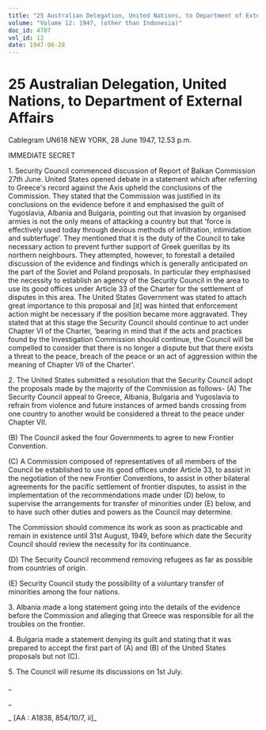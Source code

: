 ```yaml
---
title: "25 Australian Delegation, United Nations, to Department of External Affairs"
volume: "Volume 12: 1947, (other than Indonesia)"
doc_id: 4707
vol_id: 12
date: 1947-06-28
---
```


# 25 Australian Delegation, United Nations, to Department of External Affairs

Cablegram UN618 NEW YORK, 28 June 1947, 12.53 p.m.

IMMEDIATE SECRET

1\. Security Council commenced discussion of Report of Balkan Commission 27th June. United States opened debate in a statement which after referring to Greece's record against the Axis upheld the conclusions of the Commission. They stated that the Commission was justified in its conclusions on the evidence before it and emphasised the guilt of Yugoslavia, Albania and Bulgaria, pointing out that invasion by organised armies is not the only means of attacking a country but that 'force is effectively used today through devious methods of infiltration, intimidation and subterfuge'. They mentioned that it is the duty of the Council to take necessary action to prevent further support of Greek guerillas by its northern neighbours. They attempted, however, to forestall a detailed discussion of the evidence and findings which is generally anticipated on the part of the Soviet and Poland proposals. In particular they emphasised the necessity to establish an agency of the Security Council in the area to use its good offices under Article 33 of the Charter for the settlement of disputes in this area. The United States Government was stated to attach great importance to this proposal and [it] was hinted that enforcement action might be necessary if the position became more aggravated. They stated that at this stage the Security Council should continue to act under Chapter VI of the Charter, 'bearing in mind that if the acts and practices found by the Investigation Commission should continue, the Council will be compelled to consider that there is no longer a dispute but that there exists a threat to the peace, breach of the peace or an act of aggression within the meaning of Chapter VII of the Charter'.

2\. The United States submitted a resolution that the Security Council adopt the proposals made by the majority of the Commission as follows- (A) The Security Council appeal to Greece, Albania, Bulgaria and Yugoslavia to refrain from violence and future instances of armed bands crossing from one country to another would be considered a threat to the peace under Chapter VII.

(B) The Council asked the four Governments to agree to new Frontier Convention.

(C) A Commission composed of representatives of all members of the Council be established to use its good offices under Article 33, to assist in the negotiation of the new Frontier Conventions, to assist in other bilateral agreements for the pacific settlement of frontier disputes, to assist in the implementation of the recommendations made under (D) below, to supervise the arrangements for transfer of minorities under (E) below, and to have such other duties and powers as the Council may determine.

The Commission should commence its work as soon as practicable and remain in existence until 31st August, 1949, before which date the Security Council should review the necessity for its continuance.

(D) The Security Council recommend removing refugees as far as possible from countries of origin.

(E) Security Council study the possibility of a voluntary transfer of minorities among the four nations.

3\. Albania made a long statement going into the details of the evidence before the Commission and alleging that Greece was responsible for all the troubles on the frontier.

4\. Bulgaria made a statement denying its guilt and stating that it was prepared to accept the first part of (A) and (B) of the United States proposals but not (C).

5\. The Council will resume its discussions on 1st July.

_

_

_ [AA : A1838, 854/10/7, ii]_
